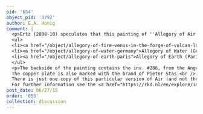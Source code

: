 ```yaml
---
pid: '654'
object_pid: '3792'
author: E.A. Honig
comment: |
  <p>Ertz (2008-10) speculates that this painting of ''Allegory of Air'' is part of a series of the elements which Jan Brueghel painted between 1601-1611.  See Also:</p>
  <ul>
  <li><a href="/object/allegory-of-fire-venus-in-the-forge-of-vulcan-london">Allegory of Fire: Venus in the Forge of Vulcan (London)</a></li>
  <li><a href="/object/allegory-of-water-germany">Allegory of Water (Germany)</a></li>
  <li><a href="/object/allegory-of-earth-paris">Allegory of Earth (Paris)</a></li>
  </ul>
  <p>The backside of the painting contains the inv. #286, from the Angela Burdett-Coutts collection.<br />
  The copper plate is also marked with the brand of Pieter Stas.<br />
  There is just one copy of this particular version of Air (and not the rest of the series, only Air). It is cataloged as ERtz, Jan Brueghel the Younger, cat. #200. I would accept that attribution, it makes sense: the copy is good enough to be by a decent painter, too independent to be a workshop copy but dependent enough to be the product of somebody without their own imagination.  Ertz also suggests a date of ca.1628 for the copy based on Jan the Younger's diary which is perfectly possible as well.<br />
  For further information see the <a href="https://rkd.nl/en/explore/images/16404">Rijksbureau voor Kunsthistorische Documentatie website on this painting</a></p>
post_date: 06/27/15
order: '653'
collection: discussion
---
```

